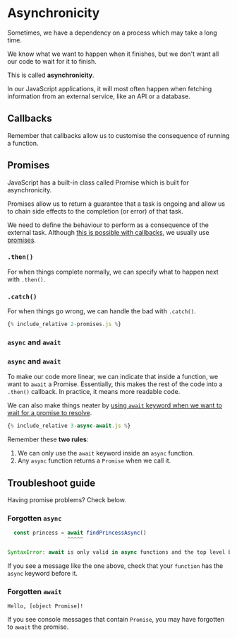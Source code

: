 # Asynchronicity

Sometimes, we have a dependency on a process which may take a long time.

We know what we want to happen when it finishes, but we don't want all our code to wait for it to finish.

This is called **asynchronicity**.

In our JavaScript applications, it will most often happen when fetching information from an external service, like an API or a database.

## Callbacks

Remember that callbacks allow us to customise the consequence of running a function.

## Promises

JavaScript has a built-in class called Promise which is built for asynchronicity.

Promises allow us to return a guarantee that a task is ongoing and allow us to chain side effects to the completion (or error) of that task.

We need to define the behaviour to perform as a consequence of the external task.
Although [this is possible with callbacks](./1-callbacks.js), we usually use [promises](./2-promises.js).

### `.then()`

For when things complete normally, we can specify what to happen next with `.then()`.

### `.catch()`

For when things go wrong, we can handle the bad with `.catch()`.

```js
{% include_relative 2-promises.js %}
```

### `async` and `await`

### `async` and `await`

To make our code more linear, we can indicate that inside a function, we want to `await` a Promise.
Essentially, this makes the rest of the code into a `.then()` callback.
In practice, it means more readable code.

We can also make things neater by [using `await` keyword when we want to wait for a promise to resolve](./3-async-await.js).

```js
{% include_relative 3-async-await.js %}
```

Remember these **two rules**:

1. We can only use the `await` keyword inside an `async` function.
2. Any `async` function returns a `Promise` when we call it.

## Troubleshoot guide

Having promise problems? Check below.

### Forgotten `async`

```js
  const princess = await findPrincessAsync()
                   ^^^^^

SyntaxError: await is only valid in async functions and the top level bodies of modules
```

If you see a message like the one above, check that your `function` has the `async` keyword before it.

### Forgotten `await`

```
Hello, [object Promise]!
```

If you see console messages that contain `Promise`, you may have forgotten to `await` the promise.
